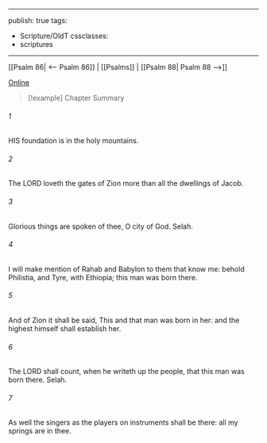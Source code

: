 

---
publish: true
tags:
  - Scripture/OldT
cssclasses:
  - scriptures
---
[[Psalm 86| <-- Psalm 86]] | [[Psalms]] | [[Psalm 88| Psalm 88 -->]]

[Online](https://churchofjesuschrist.org/study/scriptures/ot/ps/87?lang=eng)

>[!example] Chapter Summary
>
###### 1
HIS foundation is in the holy mountains.
###### 2
The LORD loveth the gates of Zion more than all the dwellings of Jacob.
###### 3
Glorious things are spoken of thee, O city of God.  Selah.
###### 4
I will make mention of Rahab and Babylon to them that know me: behold Philistia, and Tyre, with Ethiopia; this man was born there.
###### 5
And of Zion it shall be said, This and that man was born in her: and the highest himself shall establish her.
###### 6
The LORD shall count, when he writeth up the people, that this man was born there.  Selah.
###### 7
As well the singers as the players on instruments shall be there: all my springs are in thee.



